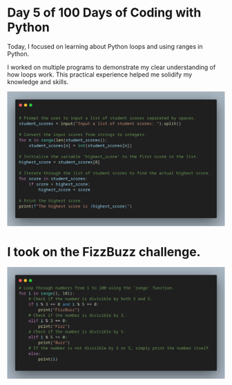 # Day 5 of 100 Days of Coding with Python

Today, I focused on learning about Python loops and using ranges in Python.

I worked on multiple programs to demonstrate my clear understanding of how loops work. This practical experience helped me solidify my knowledge and skills.

![Alt text](image.png)

# I took on the FizzBuzz challenge.

![Alt text](image-1.png)
